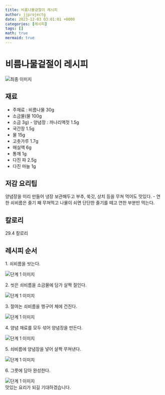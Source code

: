 ```yaml
---
title: 비름나물겉절이 레시피
author: jjprojectg
date: 2023-12-03 03:01:01 +0000
categories: [레시피]
tags: []
math: true
mermaid: true
---
```

<meta name="og:type" content="website"/>
<meta charset="UTF-8"/>
<div class="header">
  <h1>비름나물겉절이 레시피</h1>
</div>

<div class="container my-4">
  <div class="row">
    <div class="col-12 col-md-6">
      <div class="recipe-image">
        <img src="http://www.foodsafetykorea.go.kr/uploadimg/20141118/20141118101935_1416273575289.jpg" class="step-image" alt="최종 이미지"/>
      </div>
    </div>
    <div class="col-12 col-md-6">
      <div class="ingredients">
        <h2>재료</h2>
        <ul class="card">
          <li> 주재료 : 비름나물 30g </li>
          <li>  소금물(물 100g </li>
          <li>  소금 3g) - 양념장 : 까나리액젓 1.5g </li>
          <li>  국간장 1.5g </li>
          <li>  물 15g </li>
          <li>  고춧가루 1.7g </li>
          <li>  매실액 6g </li>
          <li>  통깨 1g </li>
          <li>  다진 파 2.5g </li>
          <li>  다진 마늘 1g </li>
</ul>
      </div>
    </div>
    <div class="col-12 col-md-6">
      <div class="ingredients">
        <h2>저감 요리팁</h2>
        <div class="card"> 
          <p>
            양념장을 미리 만들어 냉장 보관해두고 부추, 쑥갓, 상치 등을 무쳐 먹어도 맛있다. - 연한 쇠비름은 줄기 째 무쳐먹고 나물이 쇠면 단단한 줄기를 떼고 연한 부분만 먹는다.
          </p>
        </div>
      </div>
      <div class="ingredients">
        <h2>칼로리</h2>
        <div class="card"> 
          <p>
            29.4 칼로리
          </p>
        </div>
      </div>
    </div>
  </div>

  <h2 class="my-4">레시피 순서</h2>
  <div class="card recipe-card">
    <div class="card-body recipe-step">
      <p class="card-text step-description">1. 쇠비름을 씻는다.</p>
      <img src="http://www.foodsafetykorea.go.kr/uploadimg/cook/682-1.jpg" alt="단계 1 이미지" class="step-image"/>
    </div>
  </div>
  <div class="card recipe-card">
    <div class="card-body recipe-step">
      <p class="card-text step-description">2. 씻은 쇠비름을 소금물에 담가 살짝 절인다.</p>
      <img src="http://www.foodsafetykorea.go.kr/uploadimg/cook/682-2.jpg" alt="단계 1 이미지" class="step-image"/>
    </div>
  </div>
  <div class="card recipe-card">
    <div class="card-body recipe-step">
      <p class="card-text step-description">3. 절여논 쇠비름을 헹구어 체에 건진다.</p>
      <img src="http://www.foodsafetykorea.go.kr/uploadimg/cook/682-3.jpg" alt="단계 1 이미지" class="step-image"/>
    </div>
  </div>
  <div class="card recipe-card">
    <div class="card-body recipe-step">
      <p class="card-text step-description">4. 양념 재료를 모두 섞어 양념장을 만든다.</p>
      <img src="http://www.foodsafetykorea.go.kr/uploadimg/cook/682-4.jpg" alt="단계 1 이미지" class="step-image"/>
    </div>
  </div>
  <div class="card recipe-card">
    <div class="card-body recipe-step">
      <p class="card-text step-description">5. 쇠비름에 양념장을 넣어 살짝 무쳐낸다.</p>
      <img src="http://www.foodsafetykorea.go.kr/uploadimg/cook/682-5.jpg" alt="단계 1 이미지" class="step-image"/>
    </div>
  </div>
  <div class="card recipe-card">
    <div class="card-body recipe-step">
      <p class="card-text step-description">6. 그릇에 담아 완성한다.</p>
      <img src="http://www.foodsafetykorea.go.kr/uploadimg/cook/682-6.jpg" alt="단계 1 이미지" class="step-image"/>
    </div>
  </div>

</div>
맛있는 요리가 되길 기대하겠습니다.
